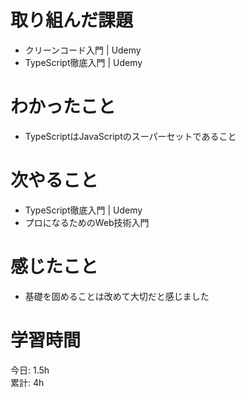 # 取り組んだ課題     
- クリーンコード入門 | Udemy
- TypeScript徹底入門 | Udemy
# わかったこと   
- TypeScriptはJavaScriptのスーパーセットであること
# 次やること
- TypeScript徹底入門 | Udemy
- プロになるためのWeb技術入門
# 感じたこと
- 基礎を固めることは改めて大切だと感じました
# 学習時間  
今日: 1.5h  
累計: 4h 
